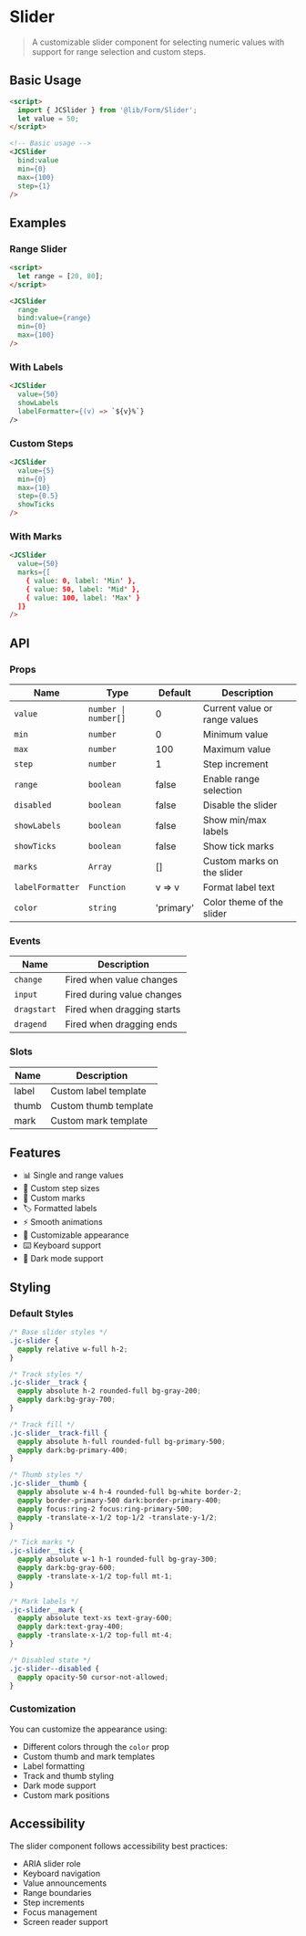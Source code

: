 # Slider

> A customizable slider component for selecting numeric values with support for range selection and custom steps.

## Basic Usage

```html
<script>
  import { JCSlider } from '@lib/Form/Slider';
  let value = 50;
</script>

<!-- Basic usage -->
<JCSlider
  bind:value
  min={0}
  max={100}
  step={1}
/>
```

## Examples

### Range Slider

```html
<script>
  let range = [20, 80];
</script>

<JCSlider
  range
  bind:value={range}
  min={0}
  max={100}
/>
```

### With Labels

```html
<JCSlider
  value={50}
  showLabels
  labelFormatter={(v) => `${v}%`}
/>
```

### Custom Steps

```html
<JCSlider
  value={5}
  min={0}
  max={10}
  step={0.5}
  showTicks
/>
```

### With Marks

```html
<JCSlider
  value={50}
  marks={[
    { value: 0, label: 'Min' },
    { value: 50, label: 'Mid' },
    { value: 100, label: 'Max' }
  ]}
/>
```

## API

### Props

| Name | Type | Default | Description |
|------|------|---------|-------------|
| `value` | `number \| number[]` | 0 | Current value or range values |
| `min` | `number` | 0 | Minimum value |
| `max` | `number` | 100 | Maximum value |
| `step` | `number` | 1 | Step increment |
| `range` | `boolean` | false | Enable range selection |
| `disabled` | `boolean` | false | Disable the slider |
| `showLabels` | `boolean` | false | Show min/max labels |
| `showTicks` | `boolean` | false | Show tick marks |
| `marks` | `Array` | [] | Custom marks on the slider |
| `labelFormatter` | `Function` | v => v | Format label text |
| `color` | `string` | 'primary' | Color theme of the slider |

### Events

| Name | Description |
|------|-------------|
| `change` | Fired when value changes |
| `input` | Fired during value changes |
| `dragstart` | Fired when dragging starts |
| `dragend` | Fired when dragging ends |

### Slots

| Name | Description |
|------|-------------|
| label | Custom label template |
| thumb | Custom thumb template |
| mark | Custom mark template |

## Features

- 📊 Single and range values
- 📏 Custom step sizes
- 🎯 Custom marks
- 🏷️ Formatted labels
- ⚡ Smooth animations
- 🎨 Customizable appearance
- ⌨️ Keyboard support
- 🌙 Dark mode support

## Styling

### Default Styles

```css
/* Base slider styles */
.jc-slider {
  @apply relative w-full h-2;
}

/* Track styles */
.jc-slider__track {
  @apply absolute h-2 rounded-full bg-gray-200;
  @apply dark:bg-gray-700;
}

/* Track fill */
.jc-slider__track-fill {
  @apply absolute h-full rounded-full bg-primary-500;
  @apply dark:bg-primary-400;
}

/* Thumb styles */
.jc-slider__thumb {
  @apply absolute w-4 h-4 rounded-full bg-white border-2;
  @apply border-primary-500 dark:border-primary-400;
  @apply focus:ring-2 focus:ring-primary-500;
  @apply -translate-x-1/2 top-1/2 -translate-y-1/2;
}

/* Tick marks */
.jc-slider__tick {
  @apply absolute w-1 h-1 rounded-full bg-gray-300;
  @apply dark:bg-gray-600;
  @apply -translate-x-1/2 top-full mt-1;
}

/* Mark labels */
.jc-slider__mark {
  @apply absolute text-xs text-gray-600;
  @apply dark:text-gray-400;
  @apply -translate-x-1/2 top-full mt-4;
}

/* Disabled state */
.jc-slider--disabled {
  @apply opacity-50 cursor-not-allowed;
}
```

### Customization

You can customize the appearance using:
- Different colors through the `color` prop
- Custom thumb and mark templates
- Label formatting
- Track and thumb styling
- Dark mode support
- Custom mark positions

## Accessibility

The slider component follows accessibility best practices:

- ARIA slider role
- Keyboard navigation
- Value announcements
- Range boundaries
- Step increments
- Focus management
- Screen reader support 